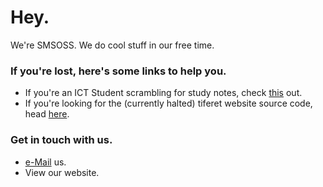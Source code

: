 # Hey. #

We're SMSOSS. We do cool stuff in our free time.

### If you're lost, here's some links to help you. ###

- If you're an ICT Student scrambling for study notes, check [this](https://github.com/SMSOSS/ict_notes) out.
- If you're looking for the (currently halted) tiferet website source code, head [here](https://github.com/SMSOSS/tiferet).

### Get in touch with us. ###
- [e-Mail](mailto://sms24069@stmarks.edu.hk) us.
- View our website. 